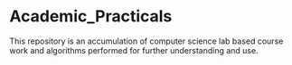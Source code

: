 # Academic_Practicals
This repository is an accumulation of computer science lab based course work and algorithms performed for further understanding and use.
